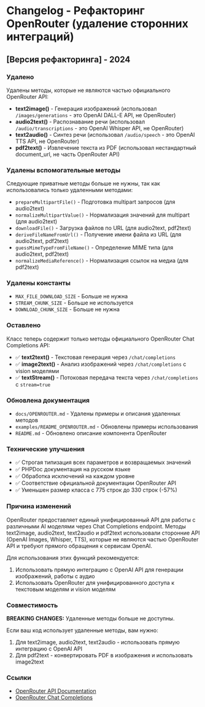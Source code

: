 # Changelog - Рефакторинг OpenRouter (удаление сторонних интеграций)

## [Версия рефакторинга] - 2024

### Удалено

Удалены методы, которые не являются частью официального OpenRouter API:

- **text2image()** - Генерация изображений (использовал `/images/generations` - это OpenAI DALL-E API, не OpenRouter)
- **audio2text()** - Распознавание речи (использовал `/audio/transcriptions` - это OpenAI Whisper API, не OpenRouter)
- **text2audio()** - Синтез речи (использовал `/audio/speech` - это OpenAI TTS API, не OpenRouter)
- **pdf2text()** - Извлечение текста из PDF (использовал нестандартный document_url, не часть OpenRouter API)

### Удалены вспомогательные методы

Следующие приватные методы больше не нужны, так как использовались только удаленными методами:

- `prepareMultipartFile()` - Подготовка multipart запросов (для audio2text)
- `normalizeMultipartValue()` - Нормализация значений для multipart (для audio2text)
- `downloadFile()` - Загрузка файлов по URL (для audio2text, pdf2text)
- `deriveFileNameFromUrl()` - Получение имени файла из URL (для audio2text, pdf2text)
- `guessMimeTypeFromFileName()` - Определение MIME типа (для audio2text, pdf2text)
- `normalizeMediaReference()` - Нормализация ссылок на медиа (для pdf2text)

### Удалены константы

- `MAX_FILE_DOWNLOAD_SIZE` - Больше не нужна
- `STREAM_CHUNK_SIZE` - Больше не используется
- `DOWNLOAD_CHUNK_SIZE` - Больше не нужна

### Оставлено

Класс теперь содержит только методы официального OpenRouter Chat Completions API:

- ✅ **text2text()** - Текстовая генерация через `/chat/completions`
- ✅ **image2text()** - Анализ изображений через `/chat/completions` с vision моделями
- ✅ **textStream()** - Потоковая передача текста через `/chat/completions` с `stream=true`

### Обновлена документация

- `docs/OPENROUTER.md` - Удалены примеры и описания удаленных методов
- `examples/README_OPENROUTER.md` - Обновлены примеры использования
- `README.md` - Обновлено описание компонента OpenRouter

### Технические улучшения

- ✅ Строгая типизация всех параметров и возвращаемых значений
- ✅ PHPDoc документация на русском языке
- ✅ Обработка исключений на каждом уровне
- ✅ Соответствие официальной документации OpenRouter API
- ✅ Уменьшен размер класса с 775 строк до 330 строк (-57%)

### Причина изменений

OpenRouter предоставляет единый унифицированный API для работы с различными AI моделями через Chat Completions endpoint. 
Методы text2image, audio2text, text2audio и pdf2text использовали сторонние API (OpenAI Images, Whisper, TTS), 
которые не являются частью OpenRouter API и требуют прямого обращения к сервисам OpenAI.

Для использования этих функций рекомендуется:
1. Использовать прямую интеграцию с OpenAI API для генерации изображений, работы с аудио
2. Использовать OpenRouter для унифицированного доступа к текстовым моделям и vision моделям

### Совместимость

**BREAKING CHANGES:** Удаленные методы больше не доступны. 

Если ваш код использует удаленные методы, вам нужно:
1. Для text2image, audio2text, text2audio - использовать прямую интеграцию с OpenAI API
2. Для pdf2text - конвертировать PDF в изображения и использовать image2text

### Ссылки

- [OpenRouter API Documentation](https://openrouter.ai/docs/quickstart)
- [OpenRouter Chat Completions](https://openrouter.ai/docs/api-reference)
